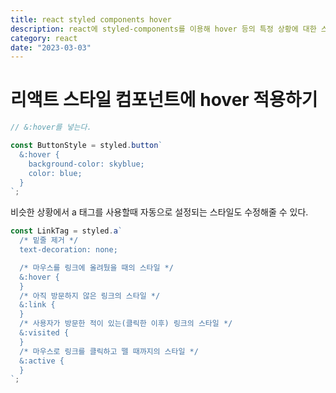 ```yaml
---
title: react styled components hover
description: react에 styled-components를 이용해 hover 등의 특정 상황에 대한 스타일을 적용해줄 수 있다.
category: react
date: "2023-03-03"
---
```


# 리액트 스타일 컴포넌트에 hover 적용하기

```typescript
// &:hover를 넣는다.

const ButtonStyle = styled.button`
  &:hover {
    background-color: skyblue;
    color: blue;
  }
`;
```

비슷한 상황에서 a 태그를 사용할때 자동으로 설정되는 스타일도 수정해줄 수 있다.

```typescript
const LinkTag = styled.a`
  /* 밑줄 제거 */
  text-decoration: none;

  /* 마우스를 링크에 올려뒀을 때의 스타일 */
  &:hover {
  }
  /* 아직 방문하지 않은 링크의 스타일 */
  &:link {
  }
  /* 사용자가 방문한 적이 있는(클릭한 이후) 링크의 스타일 */
  &:visited {
  }
  /* 마우스로 링크를 클릭하고 뗄 때까지의 스타일 */
  &:active {
  }
`;
```
